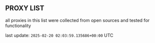 ## PROXY LIST

all proxies in this list were collected from open sources and tested for functionality

last update: `2025-02-20 02:03:59.135686+00:00` UTC